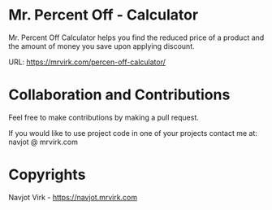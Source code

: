 # Mr. Percent Off - Calculator
Mr. Percent Off Calculator helps you find the reduced price of a product and the amount of money you save upon applying discount.

URL: https://mrvirk.com/percen-off-calculator/

# Collaboration and Contributions 
Feel free to make contributions by making a pull request.

If you would like to use project code in one of your projects contact me at: navjot @ mrvirk.com

# Copyrights
Navjot Virk - https://navjot.mrvirk.com

